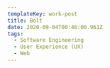 ```yaml
---
templateKey: work-post
title: Bolt
date: 2020-09-04T00:46:00.961Z
tags:
  - Software Engineering
  - User Experience (UX)
  - Web
---
```


